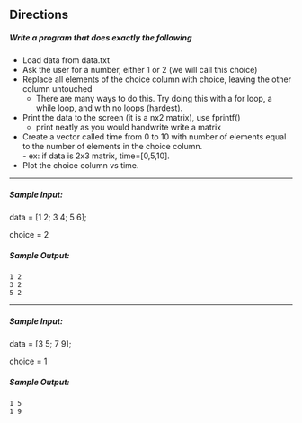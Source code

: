 ## Directions
##### Write a program that does exactly the following

 * Load data from data.txt
 * Ask the user for a number, either 1 or 2 (we will call this choice)
 * Replace all elements of the choice column with choice, leaving the other column untouched
 	- There are many ways to do this. Try doing this with a for loop, a while loop, and with no loops (hardest).
 * Print the data to the screen (it is a nx2 matrix), use fprintf()
	- print neatly as you would handwrite write a matrix
 * Create a vector called time from 0 to 10 with number of elements equal to the number of elements in the choice column. 	
       - ex: if data is 2x3 matrix, time=[0,5,10].
 * Plot the choice column vs time.

---
##### Sample Input:

data = [1 2; 3 4; 5 6];

choice = 2


##### Sample Output:
    	
    1 2
	3 2
   	5 2
---

##### Sample Input:

data = [3 5; 7 9];

choice = 1


##### Sample Output:	
    	
	1 5
   	1 9
